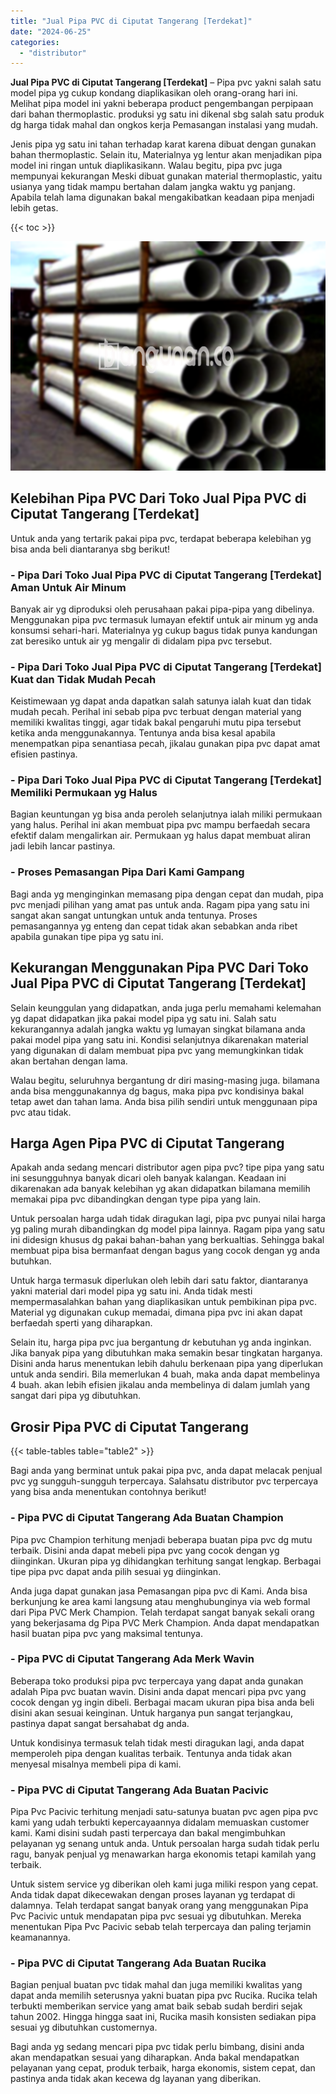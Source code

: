 ```yaml
---
title: "Jual Pipa PVC di Ciputat Tangerang [Terdekat]"
date: "2024-06-25"
categories: 
  - "distributor"
---
```


**Jual Pipa PVC di Ciputat Tangerang \[Terdekat\]** – Pipa pvc yakni salah satu model pipa yg cukup kondang diaplikasikan oleh orang-orang hari ini. Melihat pipa model ini yakni beberapa product pengembangan perpipaan dari bahan thermoplastic. produksi yg satu ini dikenal sbg salah satu produk dg harga tidak mahal dan ongkos kerja Pemasangan instalasi yang mudah.

Jenis pipa yg satu ini tahan terhadap karat karena dibuat dengan gunakan bahan thermoplastic. Selain itu, Materialnya yg lentur akan menjadikan pipa model ini ringan untuk diaplikasikann. Walau begitu, pipa pvc juga mempunyai kekurangan Meski dibuat gunakan material thermoplastic, yaitu usianya yang tidak mampu bertahan dalam jangka waktu yg panjang. Apabila telah lama digunakan bakal mengakibatkan keadaan pipa menjadi lebih getas.

{{< toc >}}

![Jual Pipa PVC di Ciputat Tangerang [Terdekat]](/images/jaul-pipa-pvc-42.png)

## Kelebihan Pipa PVC Dari Toko Jual Pipa PVC di Ciputat Tangerang \[Terdekat\]

Untuk anda yang tertarik pakai pipa pvc, terdapat beberapa kelebihan yg bisa anda beli diantaranya sbg berikut!

### \- Pipa Dari Toko Jual Pipa PVC di Ciputat Tangerang \[Terdekat\] Aman Untuk Air Minum

Banyak air yg diproduksi oleh perusahaan pakai pipa-pipa yang dibelinya. Menggunakan pipa pvc termasuk lumayan efektif untuk air minum yg anda konsumsi sehari-hari. Materialnya yg cukup bagus tidak punya kandungan zat beresiko untuk air yg mengalir di didalam pipa pvc tersebut.

### \- Pipa Dari Toko Jual Pipa PVC di Ciputat Tangerang \[Terdekat\] Kuat dan Tidak Mudah Pecah

Keistimewaan yg dapat anda dapatkan salah satunya ialah kuat dan tidak mudah pecah. Perihal ini sebab pipa pvc terbuat dengan material yang memiliki kwalitas tinggi, agar tidak bakal pengaruhi mutu pipa tersebut ketika anda menggunakannya. Tentunya anda bisa kesal apabila menempatkan pipa senantiasa pecah, jikalau gunakan pipa pvc dapat amat efisien pastinya.

### \- Pipa Dari Toko Jual Pipa PVC di Ciputat Tangerang \[Terdekat\] Memiliki Permukaan yg Halus

Bagian keuntungan yg bisa anda peroleh selanjutnya ialah miliki permukaan yang halus. Perihal ini akan membuat pipa pvc mampu berfaedah secara efektif dalam mengalirkan air. Permukaan yg halus dapat membuat aliran jadi lebih lancar pastinya.

### \- Proses Pemasangan Pipa Dari Kami Gampang

Bagi anda yg menginginkan memasang pipa dengan cepat dan mudah, pipa pvc menjadi pilihan yang amat pas untuk anda. Ragam pipa yang satu ini sangat akan sangat untungkan untuk anda tentunya. Proses pemasangannya yg enteng dan cepat tidak akan sebabkan anda ribet apabila gunakan tipe pipa yg satu ini.

## Kekurangan Menggunakan Pipa PVC Dari Toko Jual Pipa PVC di Ciputat Tangerang \[Terdekat\]

Selain keunggulan yang didapatkan, anda juga perlu memahami kelemahan yg dapat didapatkan jika pakai model pipa yg satu ini. Salah satu kekurangannya adalah jangka waktu yg lumayan singkat bilamana anda pakai model pipa yang satu ini. Kondisi selanjutnya dikarenakan material yang digunakan di dalam membuat pipa pvc yang memungkinkan tidak akan bertahan dengan lama.

Walau begitu, seluruhnya bergantung dr diri masing-masing juga. bilamana anda bisa menggunakannya dg bagus, maka pipa pvc kondisinya bakal tetap awet dan tahan lama. Anda bisa pilih sendiri untuk menggunaan pipa pvc atau tidak.

## Harga Agen Pipa PVC di Ciputat Tangerang

Apakah anda sedang mencari distributor agen pipa pvc? tipe pipa yang satu ini sesungguhnya banyak dicari oleh banyak kalangan. Keadaan ini dikarenakan ada banyak kelebihan yg akan didapatkan bilamana memilih memakai pipa pvc dibandingkan dengan type pipa yang lain.

Untuk persoalan harga udah tidak diragukan lagi, pipa pvc punyai nilai harga yg paling murah dibandingkan dg model pipa lainnya. Ragam pipa yang satu ini didesign khusus dg pakai bahan-bahan yang berkualtias. Sehingga bakal membuat pipa bisa bermanfaat dengan bagus yang cocok dengan yg anda butuhkan.

Untuk harga termasuk diperlukan oleh lebih dari satu faktor, diantaranya yakni material dari model pipa yg satu ini. Anda tidak mesti mempermasalahkan bahan yang diaplikasikan untuk pembikinan pipa pvc. Material yg digunakan cukup memadai, dimana pipa pvc ini akan dapat berfaedah sperti yang diharapkan.

Selain itu, harga pipa pvc jua bergantung dr kebutuhan yg anda inginkan. Jika banyak pipa yang dibutuhkan maka semakin besar tingkatan harganya. Disini anda harus menentukan lebih dahulu berkenaan pipa yang diperlukan untuk anda sendiri. Bila memerlukan 4 buah, maka anda dapat membelinya 4 buah. akan lebih efisien jikalau anda membelinya di dalam jumlah yang sangat dari pipa yg dibutuhkan.

## Grosir Pipa PVC di Ciputat Tangerang

{{< table-tables table="table2" >}}

Bagi anda yang berminat untuk pakai pipa pvc, anda dapat melacak penjual pvc yg sungguh-sungguh terpercaya. Salahsatu distributor pvc terpercaya yang bisa anda menentukan contohnya berikut!

### \- Pipa PVC di Ciputat Tangerang Ada Buatan Champion

Pipa pvc Champion terhitung menjadi beberapa buatan pipa pvc dg mutu terbaik. Disini anda dapat mebeli pipa pvc yang cocok dengan yg diinginkan. Ukuran pipa yg dihidangkan terhitung sangat lengkap. Berbagai tipe pipa pvc dapat anda pilih sesuai yg diinginkan.

Anda juga dapat gunakan jasa Pemasangan pipa pvc di Kami. Anda bisa berkunjung ke area kami langsung atau menghubunginya via web formal dari Pipa PVC Merk Champion. Telah terdapat sangat banyak sekali orang yang bekerjasama dg Pipa PVC Merk Champion. Anda dapat mendapatkan hasil buatan pipa pvc yang maksimal tentunya.

### \- Pipa PVC di Ciputat Tangerang Ada Merk Wavin

Beberapa toko produksi pipa pvc terpercaya yang dapat anda gunakan adalah Pipa pvc buatan wavin. Disini anda dapat mencari pipa pvc yang cocok dengan yg ingin dibeli. Berbagai macam ukuran pipa bisa anda beli disini akan sesuai keinginan. Untuk harganya pun sangat terjangkau, pastinya dapat sangat bersahabat dg anda.

Untuk kondisinya termasuk telah tidak mesti diragukan lagi, anda dapat memperoleh pipa dengan kualitas terbaik. Tentunya anda tidak akan menyesal misalnya membeli pipa di kami.

### \- Pipa PVC di Ciputat Tangerang Ada Buatan Pacivic

Pipa Pvc Pacivic terhitung menjadi satu-satunya buatan pvc agen pipa pvc kami yang udah terbukti kepercayaannya didalam memuaskan customer kami. Kami disini sudah pasti terpercaya dan bakal mengimbuhkan pelayanan yg senang untuk anda. Untuk persoalan harga sudah tidak perlu ragu, banyak penjual yg menawarkan harga ekonomis tetapi kamilah yang terbaik.

Untuk sistem service yg diberikan oleh kami juga miliki respon yang cepat. Anda tidak dapat dikecewakan dengan proses layanan yg terdapat di dalamnya. Telah terdapat sangat banyak orang yang menggunakan Pipa Pvc Pacivic untuk mendapatan pipa pvc sesuai yg dibutuhkan. Mereka menentukan Pipa Pvc Pacivic sebab telah terpercaya dan paling terjamin keamanannya.

### \- Pipa PVC di Ciputat Tangerang Ada Buatan Rucika

Bagian penjual buatan pvc tidak mahal dan juga memiliki kwalitas yang dapat anda memilih seterusnya yakni buatan pipa pvc Rucika. Rucika telah terbukti memberikan service yang amat baik sebab sudah berdiri sejak tahun 2002. Hingga hingga saat ini, Rucika masih konsisten sediakan pipa sesuai yg dibutuhkan customernya.

Bagi anda yg sedang mencari pipa pvc tidak perlu bimbang, disini anda akan mendapatkan sesuai yang diharapkan. Anda bakal mendapatkan pelayanan yang cepat, produk terbaik, harga ekonomis, sistem cepat, dan pastinya anda tidak akan kecewa dg layanan yang diberikan.
